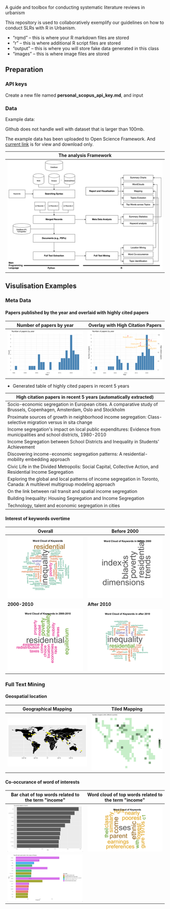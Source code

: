 A guide and toolbox for conducting systematic literature reviews in urbanism

This repository is used to collaboratively exemplify our guidelines on how to conduct SLRs with R in Urbanism.

- “rqmd” – this is where your R markdown files are stored
- “r” – this is where additional R script files are stored
- “output” – this is where you will store fake data generated in this class
- “images” – this is where image files are stored

## Preparation

### API keys

Create a new file named **personal_scopus_api_key.md**, and input 

### Data

Example data:

Github does not handle well with dataset that is larger than 100mb.

The example data has been uploaded to Open Science Framework. And [current link](https://osf.io/ds83p) is for view and download only. 

| The analysis Framework                                       |
| ------------------------------------------------------------ |
| <img src="images/analysis_framework.jpg" alt="analysis_framework" style="zoom:50%;" /> |

## Visulisation Examples

### Meta Data

#### Papers published by the year and overlaid with highly cited papers

| Number of papers by year                                     | Overlay with High Citation Papers                            |
| ------------------------------------------------------------ | ------------------------------------------------------------ |
| ![number_of_papers_by_year](images/number_of_papers_by_year.png) | ![number_of_papers_by_year_high_citations](images/number_of_papers_by_year_high_citations.png) |

- Generated table of highly cited papers in recent 5 years

| High citation papers in recent 5 years (automatically extracted) |
| ------------------------------------------------------------ |
| Socio-economic  segregation in European cities. A comparative study of Brussels, Copenhagen,  Amsterdam, Oslo and Stockholm |
| Proximate sources of growth in  neighborhood income segregation: Class-selective migration versus in sita  change |
| Income segregation's impact on local  public expenditures: Evidence from municipalities and school districts,  1980-2010 |
| Income Segregation between School  Districts and Inequality in Students' Achievement |
| Discovering income-economic segregation  patterns: A residential-mobility embedding approach |
| Civic Life in the Divided Metropolis:  Social Capital, Collective Action, and Residential Income Segregation |
| Exploring the global and local patterns  of income segregation in Toronto, Canada: A multilevel multigroup modeling  approach |
| On the link between rail transit and  spatial income segregation |
| Building Inequality: Housing Segregation  and Income Segregation |
| Technology, talent and economic  segregation in cities       |


#### Interest of keywords overtime

| Overall                                                | Before 2000                                                |
| ------------------------------------------------------ | ---------------------------------------------------------- |
| ![wordcloud_total](images/wordcloud_total.png)         | ![wordcloud_before 2000](images/wordcloud_before_2000.png) |
| **2000-2010**                                          | **After 2010**                                             |
| ![wordcloud_2000-2010](images/wordcloud_2000-2010.png) | ![wordcloud_after 2010](images/wordcloud_after_2010.png)   |

### Full Text Mining

#### Geospatial location

| Geographical Mapping                         | Tiled Mapping                                |
| -------------------------------------------- | -------------------------------------------- |
| ![direct_mapping](images/direct_mapping.png) | ![tiled_grid_map](images/tiled_grid_map.jpg) |

#### Co-occurance of word of interests


| Bar chat of top words related to the term "income"        | Word cloud of top words related to the term "income"      |
| --------------------------------------------------------- | --------------------------------------------------------- |
| ![direct_mapping](images/example_bar_chart_top_words.jpg) | ![tiled_grid_map](images/example_wordcloud_top_words.jpg) |
| ![direct_mapping](images/example_popular_topics.jpg)      |                                                           |

